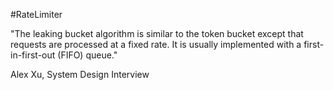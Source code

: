 #RateLimiter 

"The leaking bucket algorithm is similar to the token bucket except that requests are processed at a fixed rate. It is usually implemented with a first-in-first-out (FIFO) queue."

Alex Xu, System Design Interview